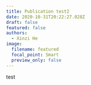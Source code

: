 ```yaml
---
title: Publication test2
date: 2020-10-31T20:22:27.028Z
draft: false
featured: false
authors:
  - Xinzi He
image:
  filename: featured
  focal_point: Smart
  preview_only: false
---
```

test